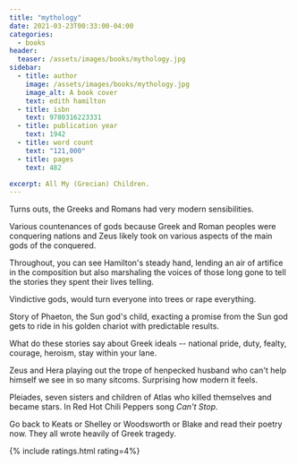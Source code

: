 ```yaml
---
title: "mythology"
date: 2021-03-23T00:33:00-04:00
categories:
  - books
header:
  teaser: /assets/images/books/mythology.jpg
sidebar:
  - title: author
    image: /assets/images/books/mythology.jpg
    image_alt: A book cover
    text: edith hamilton
  - title: isbn
    text: 9780316223331
  - title: publication year
    text: 1942
  - title: word count
    text: "121,000"
  - title: pages
    text: 482

excerpt: All My (Grecian) Children.
---
```


Turns outs, the Greeks and Romans had very modern sensibilities.

Various countenances of gods because Greek and Roman peoples were conquering nations and Zeus likely took on various aspects of the main gods of the conquered.

Throughout, you can see Hamilton's steady hand, lending an air of artifice in the composition but also marshaling the voices of those long gone to tell the stories they spent their lives telling.

Vindictive gods, would turn everyone into trees or rape everything.

Story of Phaeton, the Sun god's child, exacting a promise from the Sun god gets to ride in his golden chariot with predictable results.

What do these stories say about Greek ideals -- national pride, duty, fealty, courage, heroism, stay within your lane.

Zeus and Hera playing out the trope of henpecked husband who can't help himself we see in so many sitcoms. Surprising how modern it feels.

Pleiades, seven sisters and children of Atlas who killed themselves and became stars. In Red Hot Chili Peppers song *Can't Stop*.

Go back to Keats or Shelley or Woodsworth or Blake and read their poetry now. They all wrote heavily of Greek tragedy.

{% include ratings.html rating=4%}
